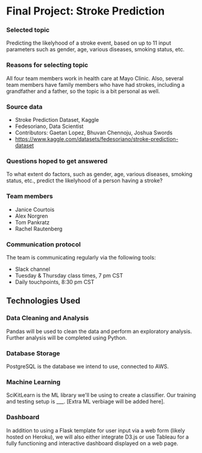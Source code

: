 # Final Project: Stroke Prediction

### Selected topic
Predicting the likelyhood of a stroke event, based on up to 11 input parameters such as gender, age, various diseases, smoking status, etc.

### Reasons for selecting topic
All four team members work in health care at Mayo Clinic. Also, several team members have family members who have had strokes, including a grandfather and a father, so the topic is a bit personal as well.

### Source data
- Stroke Prediction Dataset, Kaggle
- Fedesoriano, Data Scientist
- Contributors: Gaetan Lopez, Bhuvan Chennoju, Joshua Swords
- https://www.kaggle.com/datasets/fedesoriano/stroke-prediction-dataset

### Questions hoped to get answered
To what extent do factors, such as gender, age, various diseases, smoking status, etc., predict the likelyhood of a person having a stroke?

### Team members
- Janice Courtois
- Alex Norgren
- Tom Pankratz
- Rachel Rautenberg

### Communication protocol
The team is communicating regularly via the following tools:
- Slack channel
- Tuesday & Thursday class times, 7 pm CST
- Daily touchpoints, 8:30 pm CST


## Technologies Used

### Data Cleaning and Analysis
Pandas will be used to clean the data and perform an exploratory analysis. Further analysis will be completed using Python.

### Database Storage
PostgreSQL is the database we intend to use, connected to AWS.

### Machine Learning
SciKitLearn is the ML library we'll be using to create a classifier. Our training and testing setup is ___. [Extra ML verbiage will be added here].

### Dashboard
In addition to using a Flask template for user input via a web form (likely hosted on Heroku), we will also either integrate D3.js or use Tableau for a fully functioning and interactive dashboard displayed on a web page.

